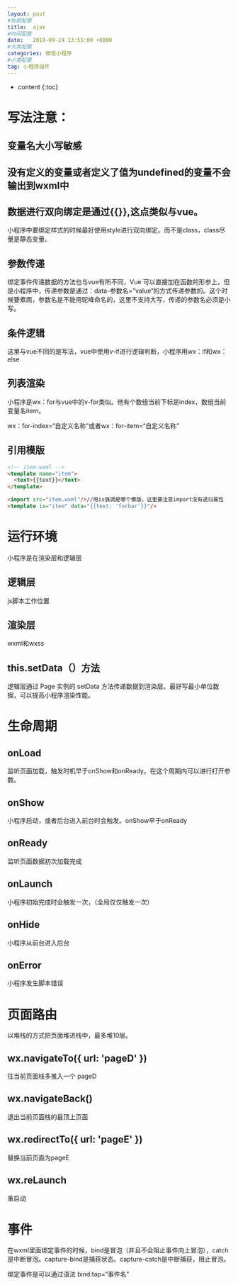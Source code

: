 ```yaml
---
layout: post
#标题配置
title:  ajax
#时间配置
date:   2019-09-24 13:55:00 +0800
#大类配置
categories: 微信小程序
#小类配置
tag: 小程序组件
---
```


* content
{:toc}

写法注意：
========

变量名大小写敏感
-------

没有定义的变量或者定义了值为undefined的变量不会输出到wxml中
-------

数据进行双向绑定是通过{{}},这点类似与vue。
------

小程序中要绑定样式的时候最好使用style进行双向绑定。而不是class，class尽量是静态变量。

参数传递
------
绑定事件传递数据的方法也与vue有所不同，Vue
可以直接加在函数的形参上，但是小程序中，传递参数是通过：data-参数名=”value“的方式传递参数的。这个时候要煮雨，参数名是不能用驼峰命名的，这里不支持大写，传递的参数名必须是小写。

条件逻辑
-----

这里与vue不同的是写法，vue中使用v-if进行逻辑判断，小程序用wx：if和wx：else

列表渲染
-----
小程序是wx：for与vue中的v-for类似。他有个数组当前下标是index，数组当前变量名item。

wx：for-index=“自定义名称”或者wx：for-item=“自定义名称”

引用模版
-----
```html
<!-- item.wxml -->
<template name="item">
  <text>{{text}}</text>
</template>

<import src="item.wxml"/>//用is强调是哪个模版，这里要注意import没有递归属性
<template is="item" data="{{text: 'forbar'}}"/>
```

运行环境
======

小程序是在渲染层和逻辑层

逻辑层
-----
js脚本工作位置

渲染层
-------
wxml和wxss

this.setData（）方法
-----
逻辑层通过 Page 实例的 setData 方法传递数据到渲染层。最好写最小单位数据，可以提高小程序渲染性能。

生命周期
=====
onLoad
-----
监听页面加载，触发时机早于onShow和onReady。在这个周期内可以进行打开参数。

onShow
-----
小程序启动，或者后台进入前台时会触发。onShow早于onReady

onReady
----
监听页面数据初次加载完成

onLaunch
-----
小程序初始完成时会触发一次，（全局仅仅触发一次）



onHide
----
小程序从前台进入后台

onError
----
小程序发生脚本错误

页面路由
=======

以堆栈的方式把页面堆进栈中，最多堆10层。

wx.navigateTo({ url: 'pageD' })
---------
往当前页面栈多推入一个 pageD

wx.navigateBack() 
----------
退出当前页面栈的最顶上页面

wx.redirectTo({ url: 'pageE' }) 
--------
替换当前页面为pageE

wx.reLaunch
-------
重启动

事件
==========

在wxml里面绑定事件的时候，bind是冒泡（并且不会阻止事件向上冒泡），catch是中断冒泡。capture-bind是捕获状态。capture-catch是中断捕获，阻止冒泡。

绑定事件是可以通过语法  bind:tap=“事件名”



